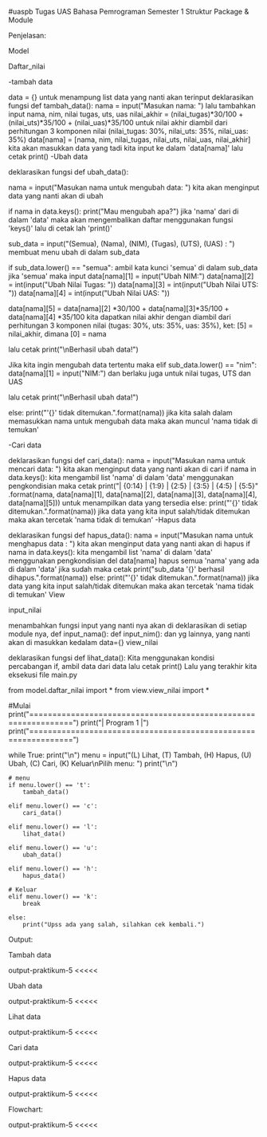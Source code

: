 #uaspb
Tugas UAS Bahasa Pemrograman Semester 1
Struktur Package & Module



Penjelasan:

Model

Daftar_nilai

-tambah data

data = {} untuk menampung list data yang nanti akan terinput
deklarasikan fungsi def tambah_data():
nama = input("Masukan nama: ") lalu tambahkan input nama, nim, nilai tugas, uts, uas
nilai_akhir = (nilai_tugas)*30/100 + (nilai_uts)*35/100 + (nilai_uas)*35/100 untuk nilai akhir diambil dari perhitungan 3 komponen nilai (nilai_tugas: 30%, nilai_uts: 35%, nilai_uas: 35%)
data[nama] = [nama, nim, nilai_tugas, nilai_uts, nilai_uas, nilai_akhir] kita akan masukkan data yang tadi kita input ke dalam \`data[nama]'
lalu cetak print()
-Ubah data

deklarasikan fungsi def ubah_data():

nama = input("Masukan nama untuk mengubah data: ") kita akan menginput data yang nanti akan di ubah

if nama in data.keys(): print("Mau mengubah apa?") jika 'nama' dari di dalam 'data' maka akan mengembalikan daftar menggunakan fungsi 'keys()' lalu di cetak lah 'print()'

sub_data = input("(Semua), (Nama), (NIM), (Tugas), (UTS), (UAS) : ") membuat menu ubah di dalam sub_data

if sub_data.lower() == "semua": ambil kata kunci 'semua' di dalam sub_data jika 'semua' maka input data[nama][1] = input("Ubah NIM:") data[nama][2] = int(input("Ubah Nilai Tugas: ")) data[nama][3] = int(input("Ubah Nilai UTS: ")) data[nama][4] = int(input("Ubah Nilai UAS: "))

data[nama][5] = data[nama][2] *30/100 + data[nama][3]*35/100 + data[nama][4] *35/100 kita dapatkan nilai akhir dengan diambil dari perhitungan 3 komponen nilai (tugas: 30%, uts: 35%, uas: 35%), ket: [5] = nilai_akhir, dimana [0] = nama

lalu cetak print("\\nBerhasil ubah data!")

Jika kita ingin mengubah data tertentu maka elif sub_data.lower() == "nim": data[nama][1] = input("NIM:") dan berlaku juga untuk nilai tugas, UTS dan UAS

lalu cetak print("\\nBerhasil ubah data!")

else: print("'{}' tidak ditemukan.".format(nama)) jika kita salah dalam memasukkan nama untuk mengubah data maka akan muncul 'nama tidak di temukan'

-Cari data

deklarasikan fungsi def cari_data():
nama = input("Masukan nama untuk mencari data: ") kita akan menginput data yang nanti akan di cari
if nama in data.keys(): kita mengambil list 'nama' di dalam 'data' menggunakan pengkondisian
maka cetak print("| {0:14} | {1:9} | {2:5} | {3:5} | {4:5} | {5:5}" .format(nama, data[nama][1], data[nama][2], data[nama][3], data[nama][4], data[nama][5])) untuk menampilkan data yang tersedia
else: print("'{}' tidak ditemukan.".format(nama)) jika data yang kita input salah/tidak ditemukan maka akan tercetak 'nama tidak di temukan'
-Hapus data

deklarasikan fungsi def hapus_data():
nama = input("Masukan nama untuk menghapus data : ") kita akan menginput data yang nanti akan di hapus
if nama in data.keys(): kita mengambil list 'nama' di dalam 'data' menggunakan pengkondisian
del data[nama] hapus semua 'nama' yang ada di dalam 'data'
jika sudah maka cetak print("sub_data '{}' berhasil dihapus.".format(nama))
else: print("'{}' tidak ditemukan.".format(nama)) jika data yang kita input salah/tidak ditemukan maka akan tercetak 'nama tidak di temukan'
View

input_nilai

menambahkan fungsi input yang nanti nya akan di deklarasikan di setiap module nya, def input_nama(): def input_nim(): dan yg lainnya, yang nanti akan di masukkan kedalam data={}
view_nilai

deklarasikan fungsi def lihat_data(): Kita menggunakan kondisi percabangan if, ambil data dari data
lalu cetak print()
Lalu yang terakhir kita eksekusi file main.py

from model.daftar_nilai import *
from view.view_nilai import *

#Mulai
print("===============================================================")
print("|                           Program 1                         |")
print("===============================================================")

while True:
    print("\\n")
    menu = input("(L) Lihat, (T) Tambah, (H) Hapus, (U) Ubah, (C) Cari, (K) Keluar\\nPilih menu: ")
    print("\\n")

    # menu
    if menu.lower() == 't':
        tambah_data()

    elif menu.lower() == 'c':
        cari_data()

    elif menu.lower() == 'l':
        lihat_data()

    elif menu.lower() == 'u':
        ubah_data()

    elif menu.lower() == 'h':
        hapus_data()

    # Keluar
    elif menu.lower() == 'k':
        break

    else:
        print("Upss ada yang salah, silahkan cek kembali.")

Output:

Tambah data

output-praktikum-5 <<<<<

Ubah data

output-praktikum-5 <<<<<

Lihat data

output-praktikum-5 <<<<<

Cari data

output-praktikum-5 <<<<<

Hapus data

output-praktikum-5 <<<<<

Flowchart:

output-praktikum-5 <<<<<